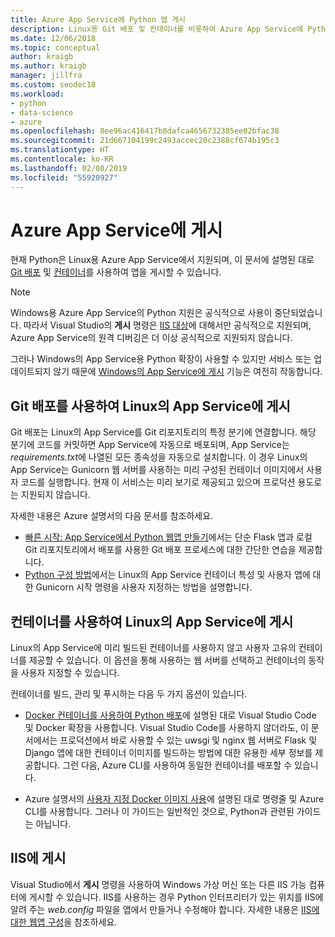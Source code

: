 ```yaml
---
title: Azure App Service에 Python 앱 게시
description: Linux용 Git 배포 및 컨테이너를 비롯하여 Azure App Service에 Python 앱을 게시하고 IIS에 배포하기 위한 옵션입니다.
ms.date: 12/06/2018
ms.topic: conceptual
author: kraigb
ms.author: kraigb
manager: jillfra
ms.custom: seodec18
ms.workload:
- python
- data-science
- azure
ms.openlocfilehash: 8ee96ac416417b8dafca4656732385ee02bfac30
ms.sourcegitcommit: 21d667104199c2493accec20c2388cf674b195c3
ms.translationtype: HT
ms.contentlocale: ko-KR
ms.lasthandoff: 02/08/2019
ms.locfileid: "55920927"
---
```

# <a name="publish-to-azure-app-service"></a>Azure App Service에 게시

현재 Python은 Linux용 Azure App Service에서 지원되며, 이 문서에 설명된 대로 [Git 배포](#publish-to-app-service-on-linux-using-git-deploy) 및 [컨테이너](#publish-to-app-service-on-linux-using-containers)를 사용하여 앱을 게시할 수 있습니다.

> [!Note]
> Windows용 Azure App Service의 Python 지원은 공식적으로 사용이 중단되었습니다. 따라서 Visual Studio의 **게시** 명령은 [IIS 대상](#publish-to-iis)에 대해서만 공식적으로 지원되며, Azure App Service의 원격 디버깅은 더 이상 공식적으로 지원되지 않습니다.
>
> 그러나 Windows의 App Service용 Python 확장이 사용할 수 있지만 서비스 또는 업데이트되지 않기 때문에 [Windows의 App Service에 게시](publish-to-app-service-windows.md) 기능은 여전히 작동합니다.

## <a name="publish-to-app-service-on-linux-using-git-deploy"></a>Git 배포를 사용하여 Linux의 App Service에 게시

Git 배포는 Linux의 App Service를 Git 리포지토리의 특정 분기에 연결합니다. 해당 분기에 코드를 커밋하면 App Service에 자동으로 배포되며, App Service는 *requirements.txt*에 나열된 모든 종속성을 자동으로 설치합니다. 이 경우 Linux의 App Service는 Gunicorn 웹 서버를 사용하는 미리 구성된 컨테이너 이미지에서 사용자 코드를 실행합니다. 현재 이 서비스는 미리 보기로 제공되고 있으며 프로덕션 용도로는 지원되지 않습니다.

자세한 내용은 Azure 설명서의 다음 문서를 참조하세요.

- [빠른 시작: App Service에서 Python 웹앱 만들기](/azure/app-service/containers/quickstart-python?toc=%2Fpython%2Fazure%2FTOC.json)에서는 단순 Flask 앱과 로컬 Git 리포지토리에서 배포를 사용한 Git 배포 프로세스에 대한 간단한 연습을 제공합니다.
- [Python 구성 방법](/azure/app-service/containers/how-to-configure-python)에서는 Linux의 App Service 컨테이너 특성 및 사용자 앱에 대한 Gunicorn 시작 명령을 사용자 지정하는 방법을 설명합니다.

## <a name="publish-to-app-service-on-linux-using-containers"></a>컨테이너를 사용하여 Linux의 App Service에 게시

Linux의 App Service에 미리 빌드된 컨테이너를 사용하지 않고 사용자 고유의 컨테이너를 제공할 수 있습니다. 이 옵션을 통해 사용하는 웹 서버를 선택하고 컨테이너의 동작을 사용자 지정할 수 있습니다.

컨테이너를 빌드, 관리 및 푸시하는 다음 두 가지 옵션이 있습니다.

- [Docker 컨테이너를 사용하여 Python 배포](https://code.visualstudio.com/docs/python/tutorial-deploy-containers)에 설명된 대로 Visual Studio Code 및 Docker 확장을 사용합니다. Visual Studio Code를 사용하지 않더라도, 이 문서에서는 프로덕션에서 바로 사용할 수 있는 uwsgi 및 nginx 웹 서버로 Flask 및 Django 앱에 대한 컨테이너 이미지를 빌드하는 방법에 대한 유용한 세부 정보를 제공합니다. 그런 다음, Azure CLI를 사용하여 동일한 컨테이너를 배포할 수 있습니다.

- Azure 설명서의 [사용자 지정 Docker 이미지 사용](/azure/app-service/containers/tutorial-custom-docker-image)에 설명된 대로 명령줄 및 Azure CLI를 사용합니다. 그러나 이 가이드는 일반적인 것으로, Python과 관련된 가이드는 아닙니다.

## <a name="publish-to-iis"></a>IIS에 게시

Visual Studio에서 **게시** 명령을 사용하여 Windows 가상 머신 또는 다른 IIS 가능 컴퓨터에 게시할 수 있습니다. IIS를 사용하는 경우 Python 인터프리터가 있는 위치를 IIS에 알려 주는 *web.config* 파일을 앱에서 만들거나 수정해야 합니다. 자세한 내용은 [IIS에 대한 웹앱 구성](configure-web-apps-for-iis-windows.md)을 참조하세요.
